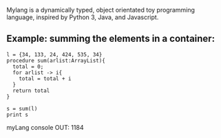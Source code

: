
Mylang is a dynamically typed, object orientated toy programming language, inspired by Python 3, Java, and Javascript.

## Example: summing the elements in a container:
```
l = {34, 133, 24, 424, 535, 34}
procedure sum(arlist:ArrayList){
  total = 0;
  for arlist -> i{
    total = total + i
  }
  return total
}

s = sum(l)
print s
```
myLang console OUT:  1184
